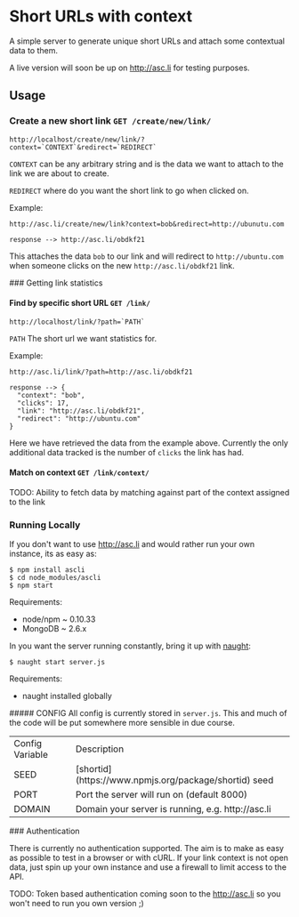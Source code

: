 # Short URLs with context
A simple server to generate unique short URLs and attach some contextual data to them.

A live version will soon be up on http://asc.li for testing purposes.


## Usage

### Create a new short link `GET /create/new/link/`

    http://localhost/create/new/link/?context=`CONTEXT`&redirect=`REDIRECT`

`CONTEXT` can be any arbitrary string and is the data we want to attach to the link we are about to create.

`REDIRECT` where do you want the short link to go when clicked on.


Example:

    http://asc.li/create/new/link?context=bob&redirect=http://ubunutu.com

    response --> http://asc.li/obdkf21

This attaches the data `bob` to our link and will redirect to `http://ubuntu.com` when someone clicks on the new `http://asc.li/obdkf21` link.

### Getting link statistics

#### Find by specific short URL `GET /link/`

    http://localhost/link/?path=`PATH`

`PATH` The short url we want statistics for.

Example:

    http://asc.li/link/?path=http://asc.li/obdkf21

    response --> {
      "context": "bob",
      "clicks": 17,
      "link": "http://asc.li/obdkf21",
      "redirect": "http://ubuntu.com"
    }

Here we have retrieved the data from the example above. Currently the only additional data tracked is the number of `clicks` the link has had.

#### Match on context `GET /link/context/`
TODO: Ability to fetch data by matching against part of the context assigned to the link

### Running Locally
If you don't want to use http://asc.li and would rather run your own instance, its as easy as:

    $ npm install ascli
    $ cd node_modules/ascli
    $ npm start

Requirements:
- node/npm ~ 0.10.33
- MongoDB ~ 2.6.x

In you want the server running constantly, bring it up with [naught](https://www.npmjs.org/package/naught):

    $ naught start server.js

Requirements:
- naught installed globally

##### CONFIG
All config is currently stored in `server.js`. This and much of the code will be put somewhere more sensible in due course.

<table>
  <tr>
    <td>Config Variable</td><td>Description</td>
  </tr>
  <tr>
    <td>SEED</td><td>[shortid](https://www.npmjs.org/package/shortid) seed </td>
  </tr>
  <tr>
    <td>PORT</td><td>Port the server will run on (default 8000)</td>
  </tr>
  <tr>
    <td>DOMAIN</td><td>Domain your server is running, e.g. http://asc.li</td>
  </tr>
</table>

### Authentication

There is currently no authentication supported. The aim is to make as easy as possible to test in a browser or with cURL. If your link context is not open data, just spin up your own instance and use a firewall to limit access to the API.

TODO: Token based authentication coming soon to the http://asc.li so you won't need to run you own version ;)
